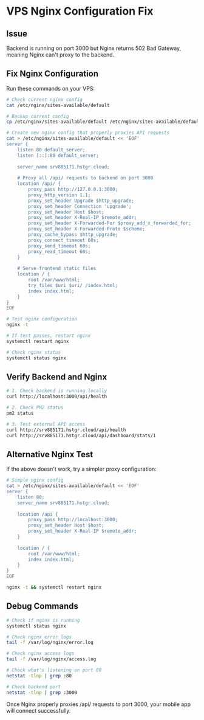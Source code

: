 # VPS Nginx Configuration Fix

## Issue
Backend is running on port 3000 but Nginx returns 502 Bad Gateway, meaning Nginx can't proxy to the backend.

## Fix Nginx Configuration

Run these commands on your VPS:

```bash
# Check current nginx config
cat /etc/nginx/sites-available/default

# Backup current config
cp /etc/nginx/sites-available/default /etc/nginx/sites-available/default.backup

# Create new nginx config that properly proxies API requests
cat > /etc/nginx/sites-available/default << 'EOF'
server {
    listen 80 default_server;
    listen [::]:80 default_server;
    
    server_name srv885171.hstgr.cloud;
    
    # Proxy all /api/ requests to backend on port 3000
    location /api/ {
        proxy_pass http://127.0.0.1:3000;
        proxy_http_version 1.1;
        proxy_set_header Upgrade $http_upgrade;
        proxy_set_header Connection 'upgrade';
        proxy_set_header Host $host;
        proxy_set_header X-Real-IP $remote_addr;
        proxy_set_header X-Forwarded-For $proxy_add_x_forwarded_for;
        proxy_set_header X-Forwarded-Proto $scheme;
        proxy_cache_bypass $http_upgrade;
        proxy_connect_timeout 60s;
        proxy_send_timeout 60s;
        proxy_read_timeout 60s;
    }
    
    # Serve frontend static files
    location / {
        root /var/www/html;
        try_files $uri $uri/ /index.html;
        index index.html;
    }
}
EOF

# Test nginx configuration
nginx -t

# If test passes, restart nginx
systemctl restart nginx

# Check nginx status
systemctl status nginx
```

## Verify Backend and Nginx

```bash
# 1. Check backend is running locally
curl http://localhost:3000/api/health

# 2. Check PM2 status
pm2 status

# 3. Test external API access
curl http://srv885171.hstgr.cloud/api/health
curl http://srv885171.hstgr.cloud/api/dashboard/stats/1
```

## Alternative Nginx Test

If the above doesn't work, try a simpler proxy configuration:

```bash
# Simple nginx config
cat > /etc/nginx/sites-available/default << 'EOF'
server {
    listen 80;
    server_name srv885171.hstgr.cloud;
    
    location /api {
        proxy_pass http://localhost:3000;
        proxy_set_header Host $host;
        proxy_set_header X-Real-IP $remote_addr;
    }
    
    location / {
        root /var/www/html;
        index index.html;
    }
}
EOF

nginx -t && systemctl restart nginx
```

## Debug Commands

```bash
# Check if nginx is running
systemctl status nginx

# Check nginx error logs
tail -f /var/log/nginx/error.log

# Check nginx access logs
tail -f /var/log/nginx/access.log

# Check what's listening on port 80
netstat -tlnp | grep :80

# Check backend port
netstat -tlnp | grep :3000
```

Once Nginx properly proxies /api/ requests to port 3000, your mobile app will connect successfully.